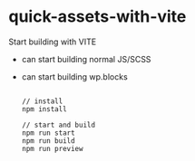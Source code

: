 # quick-assets-with-vite
Start building with VITE
- can start building normal JS/SCSS 
- can start building wp.blocks 

    ```

    // install
    npm install

    // start and build
    npm run start
    npm run build
    npm run preview


